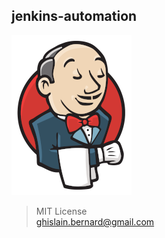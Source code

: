 ## jenkins-automation

[![jenkins.webp](jenkins.webp)](https://www.jenkins.io)

> MIT License  
> ghislain.bernard@gmail.com

